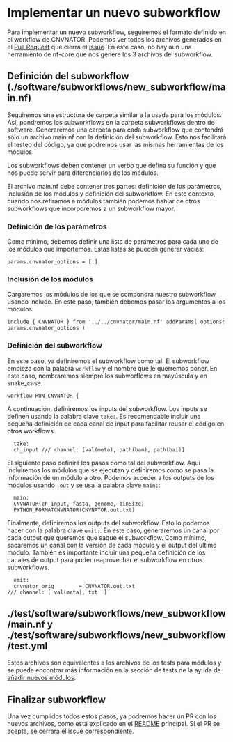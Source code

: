 # Implementar un nuevo subworkflow

Para implementar un nuevo subworkflow, seguiremos el formato definido en el workflow de CNVNATOR. Podemos ver todos los archivos generados en el [Pull Request](https://github.com/yocra3/structural_variants_ciberer/pull/11) que cierra el [issue](https://github.com/yocra3/structural_variants_ciberer/issues/10). En este caso, no hay aún una herramiento de nf-core que nos genere los 3 archivos del subworkflow.

## Definición del subworkflow (./software/subworkflows/new_subworkflow/main.nf)

Seguiremos una estructura de carpeta similar a la usada para los módulos. Así, pondremos los subworkflows en la carpeta subworkflows dentro de software. Generaremos una carpeta para cada subworkflow que contendrá sólo un archivo main.nf con la definición del subworkflow. Esto nos facilitará el testeo del código, ya que podremos usar las mismas herramientas de los módulos.

Los subworkflows deben contener un verbo que defina su función y que nos puede servir para diferenciarlos de los módulos.

El archivo main.nf debe contener tres partes: definición de los parámetros, inclusión de los módulos y definición del subworkflow. En este contexto, cuando nos refiramos a módulos también podemos hablar de otros subworkflows que incorporemos a un subworkflow mayor.

### Definición de los parámetros

Como mínimo, debemos definir una lista de parámetros para cada uno de los módulos que importemos. Estas listas se pueden generar vacias:

```
params.cnvnator_options = [:]
```

### Inclusión de los módulos

Cargaremos los módulos de los que se compondrá nuestro subworkflow usando include. En este paso, también debemos pasar los argumentos a los módulos:

```
include { CNVNATOR } from '../../cnvnator/main.nf' addParams( options: params.cnvnator_options )
```

### Definición del subworkflow

En este paso, ya definiremos el subworkflow como tal. El subworkflow empieza con la palabra `workflow` y el nombre que le querremos poner. En este caso, nombraremos siempre los subworflows en mayúscula y en snake_case.

```
workflow RUN_CNVNATOR {
```

A continuación, definiremos los inputs del subworkflow. Los inputs se definen usando la palabra clave `take:`. Es recomendable incluir una pequeña definición de cada canal de input para facilitar reusar el código en otros workflows.

```
  take:
  ch_input /// channel: [val(meta), path(bam), path(bai)]
```

El siguiente paso definirá los pasos como tal del subworkflow. Aquí incluiremos los módulos que se ejecutan y definiremos como se pasa la información de un módulo a otro. Podemos acceder a los outputs de los módulos usando `.out` y se usa la palabra clave `main:`:

```
  main:
  CNVNATOR(ch_input, fasta, genome, binSize)
  PYTHON_FORMATCNVNATOR(CNVNATOR.out.txt)
```

Finalmente, definiremos los outputs del subworkflow. Esto lo podemos hacer con la palabra clave `emit:`. En este caso, generaremos un canal por cada output que queremos que saque el subworkflow. Como mínimo, sacaremos un canal con la versión de cada módulo y el output del último módulo. También es importante incluir una pequeña definición de los canales de output para poder reaprovechar el subworkflow en otros subworkflows. 

```
  emit:
  cnvnator_orig        = CNVNATOR.out.txt                                 /// channel: [ val(meta), txt  ]
```

## ./test/software/subworkflows/new_subworkflow/main.nf y ./test/software/subworkflows/new_subworkflow/test.yml

Estos archivos son equivalentes a los archivos de los tests para módulos y se puede encontrar más información en la sección de tests de la ayuda de [añadir nuevos módulos](https://github.com/yocra3/structural_variants_ciberer/blob/master/docs/new_modules.md#archivo-testssoftwaretoolmainnf). 

## Finalizar subworkflow

Una vez cumplidos todos estos pasos, ya podremos hacer un PR con los nuevos archivos, como está explicado en el [README](https://github.com/yocra3/structural_variants_ciberer/blob/master/README.md) principal. Si el PR se acepta, se cerrará el issue correspondiente.
